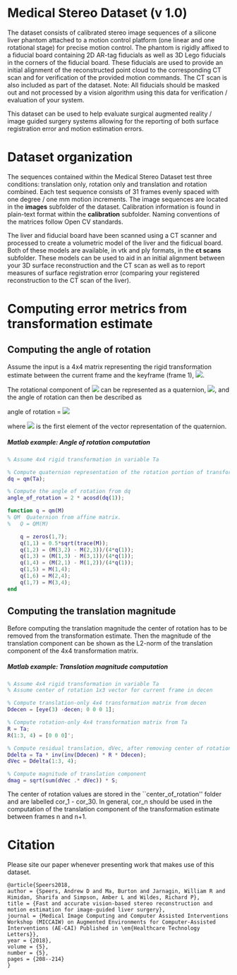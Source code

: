 # Medical Stereo Dataset (v 1.0)

The dataset consists of calibrated stereo image sequences of a silicone liver phantom attached to a motion control platform (one linear and one rotational stage) for precise motion control.  The phantom is rigidly affixed to a fiducial board containing 2D AR-tag fiducials as well as 3D Lego fiducials in the corners of the fiducial board.  These fiducials are used to provide an initial alignment of the reconstructed point cloud to the corresponding CT scan and for verification of the provided motion commands.  The CT scan is also included as part of the dataset.  Note: All fiducials should be masked out and not processed by a vision algorithm using this data for verification / evaluation of your system.

This dataset can be used to help evaluate surgical augmented reality / image guided surgery systems allowing for the reporting of both surface registration error and motion estimation errors.

# Dataset organization

The sequences contained within the Medical Stereo Dataset test three conditions: translation only, rotation only and translation and rotation combined.  Each test sequence consists of 31 frames evenly spaced with one degree / one mm motion increments.  The image sequences are located in the **images** subfolder of the
dataset.  Calibration information is found in plain-text format within the **calibration** subfolder.  Naming conventions of the matrices follow Open CV standards.

The liver and fiducial board have been scanned using a CT scanner and processed to create a volumetric model of the liver and the fidicual board.  Both of these models are available, in vtk and ply formats, in the **ct scans** subfolder.  These models can be used to aid in an initial alignment between your 3D surface reconstruction and the CT scan as well as to report measures of surface registration error (comparing your registered reconstruction to the CT scan of the liver).


# Computing error metrics from transformation estimate
## Computing the angle of rotation

Assume the input is a 4x4 matrix representing the rigid transformation estimate between the current frame and the keyframe (frame 1), <img src="https://render.githubusercontent.com/render/math?math=T">.

The rotational component of <img src="https://render.githubusercontent.com/render/math?math=T"> can be represented as a quaternion, <img src="https://render.githubusercontent.com/render/math?math=T_q">, and the angle of rotation can then be described as

angle of rotation = <img src="https://render.githubusercontent.com/render/math?math=2 * \arccos(T_q(1))">

where <img src="https://render.githubusercontent.com/render/math?math=T_q(1)"> is the first element of the vector representation of the quaternion.

##### Matlab example: Angle of rotation computation
```Matlab
% Assume 4x4 rigid transformation in variable Ta

% Compute quaternion representation of the rotation portion of transformation Ta
dq = qm(Ta);

% Compute the angle of rotation from dq
angle_of_rotation = 2 * acosd(dq(1));

function q = qm(M)
% QM  Quaternion from affine matrix.
%   Q = QM(M)

	q = zeros(1,7);
	q(1,1) = 0.5*sqrt(trace(M));
	q(1,2) = (M(3,2) - M(2,3))/(4*q(1));
	q(1,3) = (M(1,3) - M(3,1))/(4*q(1));
	q(1,4) = (M(2,1) - M(1,2))/(4*q(1));
	q(1,5) = M(1,4);
	q(1,6) = M(2,4);
	q(1,7) = M(3,4);
end
```

## Computing the translation magnitude

Before computing the translation magnitude the center of rotation has to be removed from the transformation estimate.  Then the magnitude of the translation component can be shown as the L2-norm of the translation component of the 4x4 transformation matrix.

##### Matlab example: Translation magnitude computation
```Matlab
% Assume 4x4 rigid transformation in variable Ta
% Assume center of rotation 1x3 vector for current frame in decen

% Compute translation-only 4x4 transformation matrix from decen
Ddecen = [eye(3) -decen; 0 0 0 1];

% Compute rotation-only 4x4 transformation matrix from Ta
R = Ta;
R(1:3, 4) = [0 0 0]';

% Compute residual translation, dVec, after removing center of rotation
Ddelta = Ta * inv(inv(Ddecen) * R * Ddecen);
dVec = Ddelta(1:3, 4);

% Compute magnitude of translation component
dmag = sqrt(sum(dVec .* dVec)) * S;
```

The center of rotation values are stored in the ``center\_of\_rotation'' folder and are labelled cor\_1 - cor\_30.  In general, cor\_n should be used in the computation of the translation component of the transformation estimate between frames n and n+1.

# Citation

Please site our paper whenever presenting work that makes use of this dataset.

```
@article{Speers2018,
author = {Speers, Andrew D and Ma, Burton and Jarnagin, William R and Himidan, Sharifa and Simpson, Amber L and Wildes, Richard P},
title = {Fast and accurate vision-based stereo reconstruction and motion estimation for image-guided liver surgery},
journal = {Medical Image Computing and Computer Assisted Interventions Workshop (MICCAIW) on Augmented Environments for Computer-Assisted Interventions (AE-CAI) Published in \em{Healthcare Technology Letters}},
year = {2018},
volume = {5},
number = {5},
pages = {208--214}
}
```
